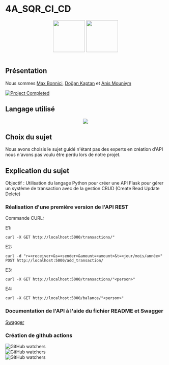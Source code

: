 # 4A_SQR_CI_CD

<p align="center">
  <a href="https://bde-esirem.fr/" target="_blank"><img src="https://user-images.githubusercontent.com/95021980/210582471-8ddd094d-ac9d-4e56-8dad-29d0fd7e7058.png" width="100" height="100" /></a>
  <a href="https://www.youtube.com/@esicast" target="_blank"><img src="https://user-images.githubusercontent.com/95011291/210586766-d2a52a72-45c3-480d-9545-15d152e0efc8.png" width="100" height="100"></a>
</p>

<div centering style="display: flex; flex_direction: row;  margin-left: auto;">

<div />

## Présentation

Nous sommes [Max Bonnici](https://github.com/MaxBonnici), [Doğan Kaptan](https://github.com/DoganKaptan) et [Anis Mouniym](https://github.com/AnisMouniym)

[![Project Completed](https://img.shields.io/badge/Project-Completed-green.svg)](https://github.com/MaxBonnici/4A_SQR_CI_CD)



## Langage utilisé

<p align="center">
  <img src="http://ForTheBadge.com/images/badges/made-with-python.svg">
</p>



## Choix du sujet

Nous avons choisis le sujet guidé n'étant pas des experts en création d'API nous n'avons pas voulu être perdu lors de notre projet.

## Explication du sujet

Objectif : Utilisation du langage Python pour créer une API Flask pour gérer un système de transaction avec de la gestion CRUD (Create Read Update Delete) 
  
### Réalisation d'une première version de l'API REST
  
Commande CURL:

E1: 
````
curl -X GET http://localhost:5000/transactions/"
````
E2:
````
curl -d "r=<receiver>&s=<sender>&amount=<amount>&t=<jour/mois/année>" POST http://localhost:5000/add_transaction/
````
E3:
````
curl -X GET http://localhost:5000/transactions/"<person>"
````
E4:
````
curl -X GET http://localhost:5000/balance/"<person>"
````


### Documentation de l'API à l'aide du fichier README et Swagger
  
  [Swagger](swagger.yaml)
  
### Création de github actions

![GitHub watchers](https://github.com/MaxBonnici/4A_SQR_CI_CD/actions/workflows/app_build.yml/badge.svg)  
![GitHub watchers](https://github.com/MaxBonnici/4A_SQR_CI_CD/actions/workflows/build_and_push.yml/badge.svg)  
![GitHub watchers](https://github.com/MaxBonnici/4A_SQR_CI_CD/actions/workflows/build_image.yml/badge.svg) 
  





